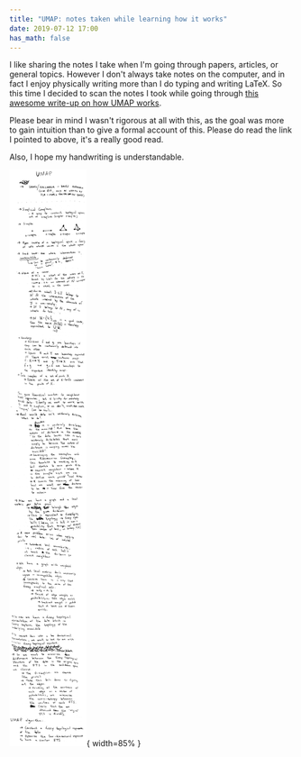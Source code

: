```yaml
---
title: "UMAP: notes taken while learning how it works"
date: 2019-07-12 17:00
has_math: false
---
```


I like sharing the notes I take when I'm going through papers, articles, or
general topics. However I don't always take notes on the computer, and in
fact I enjoy physically writing more than I do typing and writing LaTeX. So
this time I decided to scan the notes I took while going through [this awesome
write-up on how UMAP works](https://umap-learn.readthedocs.io/en/latest/how_umap_works.html).

Please bear in mind I wasn't rigorous at all with this, as the goal was more to
gain intuition than to give a formal account of this. Please do read the link
I pointed to above, it's a really good read.

Also, I hope my handwriting is understandable.

![](/images/umap-notes.jpeg){ width=85% }

